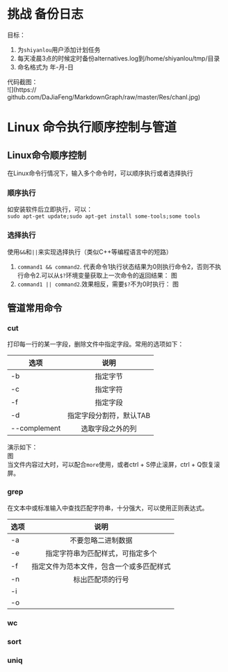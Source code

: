 # 挑战 备份日志
目标：
1. 为```shiyanlou```用户添加计划任务
2. 每天凌晨3点的时候定时备份alternatives.log到/home/shiyanlou/tmp/目录
3. 命名格式为 年-月-日

代码截图：  
![](https:// github.com/DaJiaFeng/MarkdownGraph/raw/master/Res/chanl.jpg)

# Linux 命令执行顺序控制与管道
## Linux命令顺序控制
在Linux命令行情况下，输入多个命令时，可以顺序执行或者选择执行
### 顺序执行
如安装软件后立即执行，可以：  
```sudo apt-get update;sudo apt-get install some-tools;some tools```  

### 选择执行
使用```&&```和```||```来实现选择执行（类似C++等编程语言中的短路）

1. ```command1 && command2```. 代表命令1执行状态结果为0则执行命令2，否则不执行命令2.可以从```$?```环境变量获取上一次命令的返回结果：
图  
2. ```command1 || command2```.效果相反，需要```$?```不为0时执行：
图

## 管道常用命令
### cut
打印每一行的某一字段，删除文件中指定字段。常用的选项如下：  

选项|说明
--|:--:
-b|指定字节
-c|指定字符
-f|指定字段
-d|指定字段分割符，默认TAB
--complement|选取字段之外的列

演示如下：  
图  
当文件内容过大时，可以配合```more```使用，或者ctrl + S停止滚屏，ctrl + Q恢复滚屏。

### grep
在文本中或标准输入中查找匹配字符串，十分强大，可以使用正则表达式。

选项|说明
--|:--:
-a|不要忽略二进制数据
-e|指定字符串为匹配样式，可指定多个
-f|指定文件为范本文件，包含一个或多匹配样式
-n|标出匹配项的行号
-i|
-o|

### wc

### sort

### uniq 
